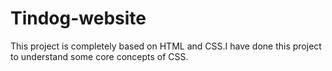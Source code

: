 # Tindog-website
This project is completely based on HTML and CSS.I have done this project to understand some core concepts of CSS.
